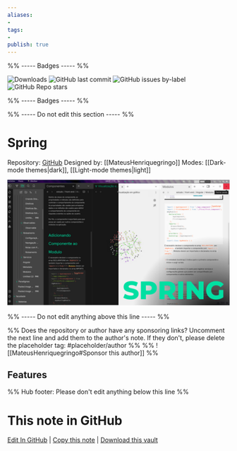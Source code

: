 ```yaml
---
aliases:
- 
tags: 
- 
publish: true
---
```


%% ----- Badges ----- %%

![Downloads](https://img.shields.io/badge/downloads-2211-573E7A?style=for-the-badge&logo=)
![GitHub last commit](https://img.shields.io/github/last-commit/MateusHenriquegringo/spring-theme-obsidian?color=573E7A&label=last%20update&logo=github&style=for-the-badge)
![GitHub issues by-label](https://img.shields.io/github/issues/MateusHenriquegringo/spring-theme-obsidian/help%20wanted?color=573E7A&logo=github&style=for-the-badge) 
![GitHub Repo stars](https://img.shields.io/github/stars/MateusHenriquegringo/spring-theme-obsidian?color=573E7A&logo=github&style=for-the-badge)

%% ----- Badges ----- %%

%% ----- Do not edit this section ----- %%

# Spring

Repository: [GitHub](https://github.com/MateusHenriquegringo/spring-theme-obsidian)
Designed by: [[MateusHenriquegringo]]
Modes: [[Dark-mode themes|dark]], [[Light-mode themes|light]]



![screenshot](https://github.com/MateusHenriquegringo/spring-theme-obsidian/raw/HEAD/SPRING.png)

%% ----- Do not edit anything above this line ----- %% 

%% Does the repository or author have any sponsoring links? Uncomment the next line and add them to the author's note. If they don't, please delete the placeholder tag: #placeholder/author %%
%% ![[MateusHenriquegringo#Sponsor this author]] %%


## Features



%% Hub footer: Please don't edit anything below this line %%

# This note in GitHub

<span class="git-footer">[Edit In GitHub](https://github.dev/obsidian-community/obsidian-hub/blob/main/02%20-%20Community%20Expansions/02.05%20All%20Community%20Expansions/Themes/Spring.md "git-hub-edit-note") | [Copy this note](https://raw.githubusercontent.com/obsidian-community/obsidian-hub/main/02%20-%20Community%20Expansions/02.05%20All%20Community%20Expansions/Themes/Spring.md "git-hub-copy-note") | [Download this vault](https://github.com/obsidian-community/obsidian-hub/archive/refs/heads/main.zip "git-hub-download-vault") </span>
